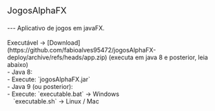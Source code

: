 <p style="font-size:20px">JogosAlphaFX</p>
---
Aplicativo de jogos em javaFX.<br/>
<br/>
Executável -> [Download](https://github.com/fabioalves95472/jogosAlphaFX-deploy/archive/refs/heads/app.zip) (executa em java 8 e posterior, leia abaixo)
<br/>
- Java 8:<br/>
	- Execute:	`jogosAlphaFX.jar`<br/>
- Java 9 (ou posterior):<br/>
	- Execute: `executable.bat`	-> Windows<br/>
	&emsp;`executable.sh`		-> Linux / Mac<br/>

<!-- <img src="imgs_git/dClasses.png"> -->